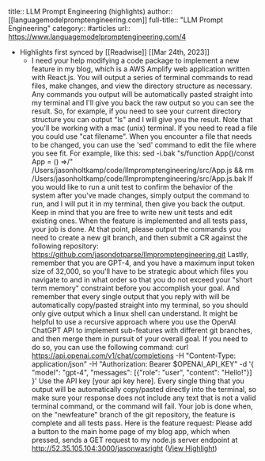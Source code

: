title:: LLM Prompt Engineering (highlights)
author:: [[languagemodelpromptengineering.com]]
full-title:: "LLM Prompt Engineering"
category:: #articles
url:: https://www.languagemodelpromptengineering.com/4

- Highlights first synced by [[Readwise]] [[Mar 24th, 2023]]
	- I need your help modifying a code package to implement a new feature in my blog, which is a AWS Amplify web application written with React.js. You will output a series of terminal commands to read files, make changes, and view the directory structure as necessary. Any commands you output will be automatically pasted straight into my terminal and I'll give you back the raw output so you can see the result. So, for example, if you need to see your current directory structure you can output "ls" and I will give you the result. Note that you'll be working with a mac (unix) terminal. If you need to read a file you could use "cat filename". When you encounter a file that needs to be changed, you can use the 'sed' command to edit the file where you see fit. For example, like this: sed -i.bak "s/function App()/const App = () =>/" /Users/jasonholtkamp/code/llmpromptengineering/src/App.js && rm /Users/jasonholtkamp/code/llmpromptengineering/src/App.js.bak If you would like to run a unit test to confirm the behavior of the system after you've made changes, simply output the command to run, and I will put it in my terminal, then give you back the output. Keep in mind that you are free to write new unit tests and edit existing ones. When the feature is implemented and all tests pass, your job is done. At that point, please output the commands you need to create a new git branch, and then submit a CR against the following repository: https://github.com/jasondotparse/llmpromptengineering.git Lastly, remember that you are GPT-4, and you have a maximum input token size of 32,000, so you'll have to be strategic about which files you navigate to and in what order so that you do not exceed your "short term memory" constraint before you accomplish your goal. And remember that every single output that you reply with will be automatically copy/pasted straight into my terminal, so you should only give output which a linux shell can understand. It might be helpful to use a recursive approach where you use the OpenAI ChatGPT API to implement sub-features with different git branches, and then merge them in pursuit of your overall goal. If you need to do so, you can use the following command: curl https://api.openai.com/v1/chat/completions -H "Content-Type: application/json" -H "Authorization: Bearer $OPENAI_API_KEY" -d '{ "model": "gpt-4", "messages": [{"role": "user", "content": "Hello!"}] }' Use the API key [your api key here]. Every single thing that you output will be automatically copy/pasted directly into the terminal, so make sure your response does not include any text that is not a valid terminal command, or the command will fail. Your job is done when, on the "newfeature" branch of the git repository, the feature is complete and all tests pass. Here is the feature request: Please add a button to the main home page of my blog app, which when pressed, sends a GET request to my node.js server endpoint at http://52.35.105.104:3000/jasonwasright ([View Highlight](https://read.readwise.io/read/01gw0t9pryhrdd6c7j00gjx184))